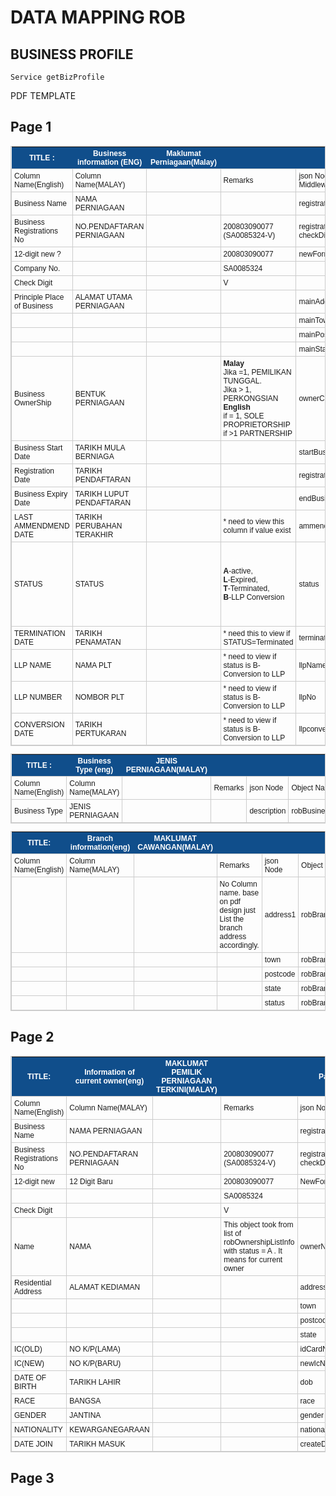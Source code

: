 # DATA MAPPING ROB
## BUSINESS PROFILE
	Service	getBizProfile
PDF TEMPLATE	
## Page 1	
<style type="text/css">
	table.tableizer-table {
		font-size: 12px;
		border: 1px solid #CCC; 
		font-family: Arial, Helvetica, sans-serif;
	} 
	.tableizer-table td {
		padding: 4px;
		margin: 3px;
		border: 1px solid #CCC;
	}
	.tableizer-table th {
		background-color: #104E8B; 
		color: #FFF;
		font-weight: bold;
	}
</style>
<table class="tableizer-table">
<thead><tr class="tableizer-firstrow"><th>TITLE :</th><th>Business information (ENG)</th><th clos>Maklumat Perniagaan(Malay)</th><th>&nbsp;</th><th>&nbsp;</th><th>Page 1</th><th>&nbsp;</th></tr></thead><tbody>
 <tr><td>Column Name(English)</td><td>Column Name(MALAY)</td><td>&nbsp;</td><td>Remarks</td><td>json Node / Middleware</td><td>Object Name</td><td>&nbsp;</td></tr>
 <tr><td>Business Name</td><td>NAMA PERNIAGAAN</td><td>&nbsp;</td><td>&nbsp;</td><td>registrationName</td><td>robBusinessInfo</td><td>&nbsp;</td></tr>
 <tr><td>Business Registrations No</td><td>NO.PENDAFTARAN PERNIAGAAN</td><td>&nbsp;</td><td>200803090077<br>(SA0085324-V)</td><td>registrationNo<br>checkDigit</td><td>robBusinessInfo</td><td>&nbsp;</td></tr>
 <tr><td>12-digit new ?</td><td>&nbsp;</td><td>&nbsp;</td><td>200803090077</td><td>newFormatNo</td><td>GetNewFormatEntity</td><td>&nbsp;</td></tr>
 <tr><td>Company No.</td><td>&nbsp;</td><td>&nbsp;</td><td>SA0085324</td><td>&nbsp;</td><td>&nbsp;</td><td>&nbsp;</td></tr>
 <tr><td>Check Digit</td><td>&nbsp;</td><td>&nbsp;</td><td>V</td><td>&nbsp;</td><td>&nbsp;</td></tr>
 <tr><td>Principle Place of Business</td><td>ALAMAT UTAMA PERNIAGAAN</td><td>&nbsp;</td><td>&nbsp;</td><td>mainAddress1</td><td>robBusinessInfo</td><td>&nbsp;</td></tr>
 <tr><td>&nbsp;</td><td>&nbsp;</td><td>&nbsp;</td><td>&nbsp;</td><td>mainTown</td><td>robBusinessInfo</td><td>&nbsp;</td></tr>
 <tr><td>&nbsp;</td><td>&nbsp;</td><td>&nbsp;</td><td>&nbsp;</td><td>mainPostcode</td><td>robBusinessInfo</td><td>&nbsp;</td></tr>
 <tr><td>&nbsp;</td><td>&nbsp;</td><td>&nbsp;</td><td>&nbsp;</td><td>mainState</td><td>robBusinessInfo</td><td>&nbsp;</td></tr>
 <tr><td>Business OwnerShip</td><td>BENTUK PERNIAGAAN</td><td>&nbsp;</td><td><b>Malay</b><br> Jika =1, PEMILIKAN TUNGGAL. <br> Jika > 1, PERKONGSIAN <br> <b>English</b> <br> if = 1, SOLE PROPRIETORSHIP <br> if >1 PARTNERSHIP</td><td>ownerCount</td><td>robBusinessInfo</td><td>&nbsp;</td></tr>
 <tr><td>Business Start Date</td><td>TARIKH MULA BERNIAGA</td><td>&nbsp;</td><td>&nbsp;</td><td>startBusinessDate</td><td>robBusinessInfo</td><td>&nbsp;</td></tr>
 <tr><td>Registration Date</td><td>TARIKH PENDAFTARAN</td><td>&nbsp;</td><td>&nbsp;</td><td>registrationDate</td><td>robBusinessInfo</td><td>&nbsp;</td></tr>
 <tr><td>Business Expiry Date</td><td>TARIKH LUPUT PENDAFTARAN</td><td>&nbsp;</td><td>&nbsp;</td><td>endBusinessDate</td><td>robBusinessInfo</td><td>&nbsp;</td></tr>
 <tr><td>LAST AMMENDMEND DATE</td><td>TARIKH PERUBAHAN TERAKHIR</td><td>&nbsp;</td><td>* need to view this column if value exist</td><td>ammendmentDate</td><td>robBusinessInfo</td><td>&nbsp;</td></tr>
 <tr><td>STATUS</td><td>STATUS</td><td>&nbsp;</td><td><b>A</b>-active,<br> <b>L</b>-Expired,<br> <b>T</b>-Terminated,<br> <b>B</b>-LLP Conversion</td><td>status</td><td>robBusinessInfo</td><td>Aktif, Luput, Penamatan, Bubar-Pertukaran kepada Perkongsian Liabiliti Terhad (PLT)</td></tr>
 <tr><td>TERMINATION DATE</td><td>TARIKH PENAMATAN</td><td>&nbsp;</td><td>* need this to view if STATUS=Terminated</td><td>terminationDate</td><td>robBusinessInfo</td><td>* Tiada Dalam Sijil</td></tr>
 <tr><td>LLP NAME</td><td>NAMA PLT</td><td>&nbsp;</td><td>* need to view if status is B- Conversion to LLP</td><td>llpName</td><td>robBusinessInfo</td><td>* Tiada Dalam Sijil</td></tr>
 <tr><td>LLP NUMBER</td><td>NOMBOR PLT</td><td>&nbsp;</td><td>* need to view if status is B- Conversion to LLP</td><td>llpNo</td><td>robBusinessInfo</td><td>* Tiada Dalam Sijil</td></tr>
 <tr><td>CONVERSION DATE</td><td>TARIKH PERTUKARAN</td><td>&nbsp;</td><td>* need to view if status is B- Conversion to LLP</td><td>llpconvertDate</td><td>robBusinessInfo</td><td>* Tiada Dalam Sijil</td></tr>
</tbody></table>

<table class="tableizer-table">
<thead><tr class="tableizer-firstrow"><th>TITLE :</th><th>Business Type (eng)</th><th>JENIS PERNIAGAAN(MALAY)</th><th>&nbsp;</th><th>&nbsp;</th><th>&nbsp;</th></tr></thead><tbody>
 <tr><td>Column Name(English)</td><td>Column Name(MALAY)</td><td>&nbsp;</td><td>Remarks</td><td>json Node</td><td>Object Name</td></tr>
 <tr><td>Business Type</td><td>JENIS PERNIAGAAN</td><td>&nbsp;</td><td>&nbsp;</td><td>description</td><td>robBusinessInfo</td></tr>
</tbody></table>

<table class="tableizer-table">
<thead><tr class="tableizer-firstrow"><th>TITLE:</th><th>Branch information(eng)</th><th>MAKLUMAT CAWANGAN(MALAY)</th><th>&nbsp;</th><th>&nbsp;</th><th>&nbsp;</th></tr></thead><tbody>
 <tr><td>Column Name(English)</td><td>Column Name(MALAY)</td><td>&nbsp;</td><td>Remarks</td><td>json Node</td><td>Object Name</td></tr>
 <tr><td>&nbsp;</td><td>&nbsp;</td><td>&nbsp;</td><td>No Column name. base on pdf design just List the branch address accordingly. </td><td>address1</td><td>robBranchListInfo</td></tr>
 <tr><td>&nbsp;</td><td>&nbsp;</td><td>&nbsp;</td><td>&nbsp;</td><td>town</td><td>robBranchListInfo</td></tr>
 <tr><td>&nbsp;</td><td>&nbsp;</td><td>&nbsp;</td><td>&nbsp;</td><td>postcode</td><td>robBranchListInfo</td></tr>
 <tr><td>&nbsp;</td><td>&nbsp;</td><td>&nbsp;</td><td>&nbsp;</td><td>state</td><td>robBranchListInfo</td></tr>
 <tr><td>&nbsp;</td><td>&nbsp;</td><td>&nbsp;</td><td>&nbsp;</td><td>status</td><td>robBranchListInfo</td></tr>
</tbody></table>

## Page 2
<table class="tableizer-table">
<thead><tr class="tableizer-firstrow"><th>TITLE:</th><th>Information of current owner(eng)</th><th>MAKLUMAT PEMILIK PERNIAGAAN TERKINI(MALAY)</th><th>&nbsp;</th><th>Page:</th><th>2</th></tr></thead><tbody>
 <tr><td>Column Name(English)</td><td>Column Name(MALAY)</td><td>&nbsp;</td><td>Remarks</td><td>json Node</td><td>Object Name</td></tr>
 <tr><td>Business Name</td><td>NAMA PERNIAGAAN</td><td>&nbsp;</td><td>&nbsp;</td><td>registrationName</td><td>robBusinessInfo</td></tr>
 <tr><td>Business Registrations No</td><td>NO.PENDAFTARAN PERNIAGAAN</td><td>&nbsp;</td><td>200803090077 (SA0085324-V)</td><td>registrationNo<br>checkDigit</td><td>robBusinessInfo</td></tr>
 <tr><td>12-digit new</td><td>12 Digit Baru</td><td>&nbsp;</td><td>200803090077</td><td>NewFormatNo</td><td>GetNewFormatEntityno</td></tr>
 <tr><td>&nbsp;</td><td>&nbsp;</td><td>&nbsp;</td><td>SA0085324</td><td>&nbsp;</td><td>&nbsp;</td></tr>
 <tr><td>Check Digit</td><td>&nbsp;</td><td>&nbsp;</td><td>V</td><td>&nbsp;</td><td>&nbsp;</td></tr>
 <tr><td>Name</td><td>NAMA</td><td>&nbsp;</td><td>This object took from list of robOwnershipListInfo with status = A . It means for current owner</td><td>ownerName</td><td>robOwnerShipInfos</td></tr>
 <tr><td>Residential Address</td><td>ALAMAT KEDIAMAN</td><td>&nbsp;</td><td>&nbsp;</td><td>address1</td><td>robOwnerShipInfos</td></tr>
 <tr><td>&nbsp;</td><td>&nbsp;</td><td>&nbsp;</td><td>&nbsp;</td><td>town</td><td>robOwnerShipInfos</td></tr>
 <tr><td>&nbsp;</td><td>&nbsp;</td><td>&nbsp;</td><td>&nbsp;</td><td>postcode</td><td>robOwnerShipInfos</td></tr>
 <tr><td>&nbsp;</td><td>&nbsp;</td><td>&nbsp;</td><td>&nbsp;</td><td>state</td><td>robOwnerShipInfos</td></tr>
 <tr><td>IC(OLD)</td><td>NO K/P(LAMA)</td><td>&nbsp;</td><td>&nbsp;</td><td>idCardNumber</td><td>robOwnerShipInfos</td></tr>
 <tr><td>IC(NEW)</td><td>NO K/P(BARU)</td><td>&nbsp;</td><td>&nbsp;</td><td>newIcNo</td><td>robOwnerShipInfos</td></tr>
 <tr><td>DATE OF BIRTH</td><td>TARIKH LAHIR</td><td>&nbsp;</td><td>&nbsp;</td><td>dob</td><td>robOwnerShipInfos</td></tr>
 <tr><td>RACE</td><td>BANGSA</td><td>&nbsp;</td><td>&nbsp;</td><td>race</td><td>robOwnerShipInfos</td></tr>
 <tr><td>GENDER</td><td>JANTINA</td><td>&nbsp;</td><td>&nbsp;</td><td>gender</td><td>robOwnerShipInfos</td></tr>
 <tr><td>NATIONALITY</td><td>KEWARGANEGARAAN</td><td>&nbsp;</td><td>&nbsp;</td><td>nationality</td><td>robOwnerShipInfos</td></tr>
 <tr><td>DATE JOIN</td><td>TARIKH MASUK</td><td>&nbsp;</td><td>&nbsp;</td><td>createDate</td><td>robOwnerShipInfos</td></tr>
</tbody></table>

## Page 3
